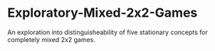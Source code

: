 # Exploratory-Mixed-2x2-Games
An exploration into distinguisheability of five stationary concepts for completely mixed 2x2 games. 
